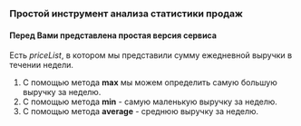 ### Простой инструмент анализа статистики продаж
#### Перед Вами представлена простая версия сервиса

Есть *priceList*, в котором мы представили сумму ежедневной выручки в течении недели.

   1. С помощью метода **max** мы можем определить самую большую выручку за неделю.
   2. С помощью метода **min** - самую маленькую выручку за неделю.
   3. С помощью метода **average** - среднюю выручку за неделю.